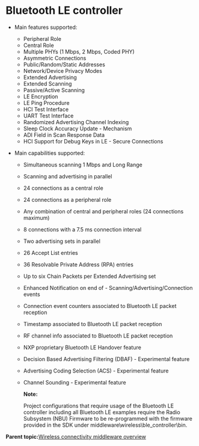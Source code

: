 # Bluetooth LE controller 

-   Main features supported:

    -   Peripheral Role
    -   Central Role
    -   Multiple PHYs \(1 Mbps, 2 Mbps, Coded PHY\)
    -   Asymmetric Connections
    -   Public/Random/Static Addresses
    -   Network/Device Privacy Modes
    -   Extended Advertising
    -   Extended Scanning
    -   Passive/Active Scanning
    -   LE Encryption
    -   LE Ping Procedure
    -   HCI Test Interface
    -   UART Test Interface
    -   Randomized Advertising Channel Indexing
    -   Sleep Clock Accuracy Update - Mechanism
    -   ADI Field in Scan Response Data
    -   HCI Support for Debug Keys in LE - Secure Connections
-   Main capabilities supported:

    -   Simultaneous scanning 1 Mbps and Long Range
    -   Scanning and advertising in parallel
    -   24 connections as a central role
    -   24 connections as a peripheral role
    -   Any combination of central and peripheral roles \(24 connections maximum\)
    -   8 connections with a 7.5 ms connection interval
    -   Two advertising sets in parallel
    -   26 Accept List entries
    -   36 Resolvable Private Address \(RPA\) entries
    -   Up to six Chain Packets per Extended Advertising set
    -   Enhanced Notification on end of - Scanning/Advertising/Connection events
    -   Connection event counters associated to Bluetooth LE packet reception
    -   Timestamp associated to Bluetooth LE packet reception
    -   RF channel info associated to Bluetooth LE packet reception
    -   NXP proprietary Bluetooth LE Handover feature
    -   Decision Based Advertising Filtering \(DBAF\) - Experimental feature
    -   Advertising Coding Selection \(ACS\) - Experimental feature
    -   Channel Sounding - Experimental feature

        **Note:**

        Project configurations that require usage of the Bluetooth LE controller including all Bluetooth LE examples require the Radio Subsystem \(NBU\) Firmware to be re-programmed with the firmware provided in the SDK under middleware\\wireless\\ble\_controller\\bin.


**Parent topic:**[Wireless connectivity middleware overview](../topics/wireless_connectivity_middleware_overview.md)


